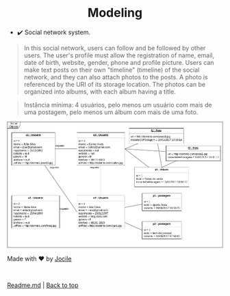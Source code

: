 <div align="center" id="top">

&#xa0;

</div>

<h1 align="center">Modeling</h1>

- :heavy_check_mark: Social network system.

> In this social network, users can follow and be followed by other users. The user's profile must allow the registration of name, email, date of birth, website, gender, phone and profile picture. Users can make text posts on their own "timeline" (timeline) of the social network, and they can also attach photos to the posts. A photo is referenced by the URI of its storage location. The photos can be organized into albums, with each album having a title.

> Instância mínima: 4 usuários, pelo menos um usuário com mais de uma postagem, pelo menos um álbum com mais de uma foto.

![](SocialObjectDiagram.drawio.svg)

Made with :heart: by <a href="https://github.com/jocile" target="_blank">Jocile</a>

&#xa0;

[Readme.md](README.md) | <a href="#top">Back to top</a>
